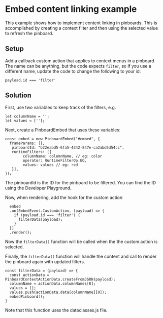# Embed content linking example

This example shows how to implement content linking in pinboards.  This is accomplished by creating a context filter and then using the selected value to refresh the pinboard.

## Setup

Add a callback custom action that applies to context menus in a pinboard.  The
name can be anything, but the code expects `filter`, so if you use a 
different name, update the code to change the following to your id: 

`payload.id === 'filter'`

## Solution

First, use two variables to keep track of the filters, e.g.
~~~
let columnName = '';
let values = [''];
~~~

Next, create a PinboardEmbed that uses these variables:

~~~
const embed = new PinboardEmbed("#embed", {
  frameParams: {},
   pinboardId: "b22eabd5-6fa5-4342-847e-ca2abd5d54cc",
   runtimeFilters: [{
        columnName: columnName, // eg: color
        operator: RuntimeFilterOp.EQ,
        values: values // eg: red
   }],
});
~~~

The pinboardId is the ID for the pinboard to be filtered.  You can find the ID using the Developer Playground.

Now, when rendering, add the hook for the custom action:

~~~
  embed
  .on(EmbedEvent.CustomAction, (payload) => {
    if (payload.id === 'filter') {
      filterData(payload);
    }
  })
  .render();
~~~

Now the `filterData()` function will be called when the the custom action is selected.  

Finally, the `filterData()` function will handle the content and call to render the pinboard again with updated filters.

~~~
const filterData = (payload) => {
  const actionData = PinboardContextActionData.createFromJSON(payload);
  columnName = actionData.columnNames[0];
  values = [];
  values.push(actionData.data[columnName][0]);
  embedPinboard();
}
~~~

Note that this function uses the dataclasses.js file.
